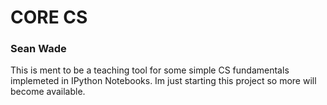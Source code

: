 # CORE CS
### Sean Wade

This is ment to be a teaching tool for some simple CS fundamentals implemeted in IPython Notebooks. Im just starting this project so more will become available.
